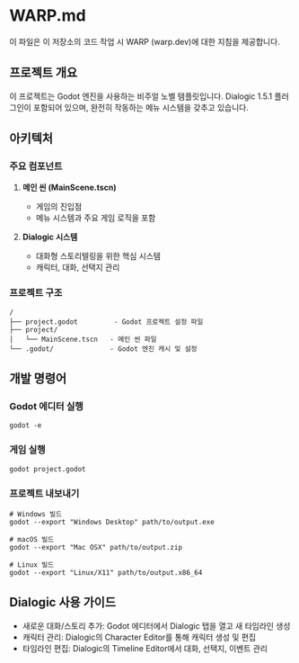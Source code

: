 # WARP.md

이 파일은 이 저장소의 코드 작업 시 WARP (warp.dev)에 대한 지침을 제공합니다.

## 프로젝트 개요

이 프로젝트는 Godot 엔진을 사용하는 비주얼 노벨 템플릿입니다. Dialogic 1.5.1 플러그인이 포함되어 있으며, 완전히 작동하는 메뉴 시스템을 갖추고 있습니다.

## 아키텍처

### 주요 컴포넌트

1. **메인 씬 (MainScene.tscn)**
   - 게임의 진입점
   - 메뉴 시스템과 주요 게임 로직을 포함

2. **Dialogic 시스템**
   - 대화형 스토리텔링을 위한 핵심 시스템
   - 캐릭터, 대화, 선택지 관리

### 프로젝트 구조
```
/
├── project.godot         - Godot 프로젝트 설정 파일
├── project/
│   └── MainScene.tscn   - 메인 씬 파일
└── .godot/              - Godot 엔진 캐시 및 설정
```

## 개발 명령어

### Godot 에디터 실행
```shell
godot -e
```

### 게임 실행
```shell
godot project.godot
```

### 프로젝트 내보내기
```shell
# Windows 빌드
godot --export "Windows Desktop" path/to/output.exe

# macOS 빌드
godot --export "Mac OSX" path/to/output.zip

# Linux 빌드
godot --export "Linux/X11" path/to/output.x86_64
```

## Dialogic 사용 가이드

- 새로운 대화/스토리 추가: Godot 에디터에서 Dialogic 탭을 열고 새 타임라인 생성
- 캐릭터 관리: Dialogic의 Character Editor를 통해 캐릭터 생성 및 편집
- 타임라인 편집: Dialogic의 Timeline Editor에서 대화, 선택지, 이벤트 관리